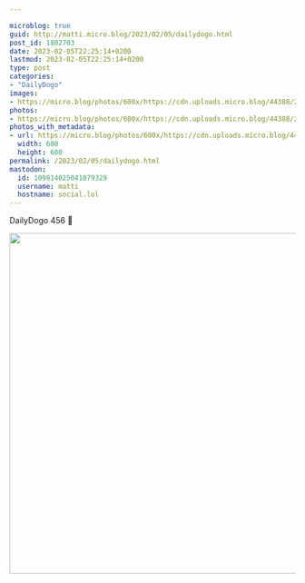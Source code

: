 ```yaml
---

microblog: true
guid: http://matti.micro.blog/2023/02/05/dailydogo.html
post_id: 1802703
date: 2023-02-05T22:25:14+0200
lastmod: 2023-02-05T22:25:14+0200
type: post
categories:
- "DailyDogo"
images:
- https://micro.blog/photos/600x/https://cdn.uploads.micro.blog/44388/2023/8ab2c6aa23.jpg
photos:
- https://micro.blog/photos/600x/https://cdn.uploads.micro.blog/44388/2023/8ab2c6aa23.jpg
photos_with_metadata:
- url: https://micro.blog/photos/600x/https://cdn.uploads.micro.blog/44388/2023/8ab2c6aa23.jpg
  width: 600
  height: 600
permalink: /2023/02/05/dailydogo.html
mastodon:
  id: 109814025041079329
  username: matti
  hostname: social.lol
---
```

DailyDogo 456 🐶

<img src="https://micro.blog/photos/600x/https://blog.martin-haehnel.de/uploads/2023/8ab2c6aa23.jpg" width="600" height="600" alt="" />
